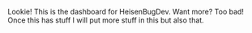 Lookie! This is the dashboard for HeisenBugDev. Want more? Too bad! Once this has stuff I will put more stuff in this but also that.